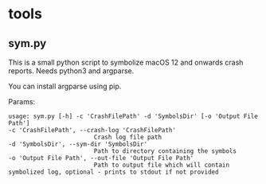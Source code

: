 # tools

## sym.py

This is a small python script to symbolize macOS 12 and onwards crash reports. Needs python3 and argparse.

You can install argparse using pip.

Params:

```
usage: sym.py [-h] -c 'CrashFilePath' -d 'SymbolsDir' [-o 'Output File Path']
-c 'CrashFilePath', --crash-log 'CrashFilePath'
                        Crash log file path
-d 'SymbolsDir', --sym-dir 'SymbolsDir'
                        Path to directory containing the symbols
-o 'Output File Path', --out-file 'Output File Path'
                        Path to output file which will contain symbolized log, optional - prints to stdout if not provided
```

